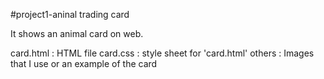 #project1-aninal trading card

It shows an animal card on web.

card.html : HTML file
card.css : style sheet for 'card.html'
others : Images that I use or an example of the card